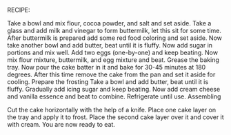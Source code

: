 RECIPE:

Take a bowl and mix flour, cocoa powder, and salt and set aside.
Take a glass and add milk and vinegar to form buttermilk, let this sit for some time. After buttermilk is prepared add some red food coloring and set aside.
Now take another bowl and add butter, beat until it is fluffy. Now add sugar in portions and mix well.
Add two eggs (one-by-one) and keep beating.
Now mix flour mixture, buttermilk, and egg mixture and beat.
Grease the baking tray.
Now pour the cake batter in it and bake for 30-45 minutes at 180 degrees.
After this time remove the cake from the pan and set it aside for cooling.
Prepare the frosting
Take a bowl and add butter, beat until it is fluffy.
Gradually add icing sugar and keep beating.
Now add cream cheese and vanilla essence and beat to combine.
Refrigerate until use.
Assembling
 

Cut the cake horizontally with the help of a knife.
Place one cake layer on the tray and apply it to frost.
Place the second cake layer over it and cover it with cream.
You are now ready to eat.